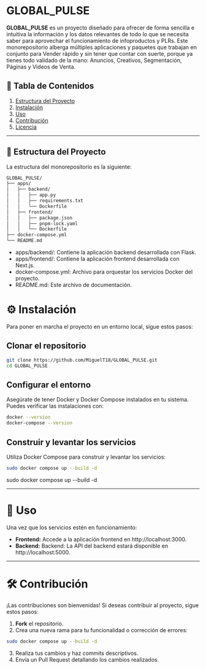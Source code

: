 # GLOBAL_PULSE

**GLOBAL_PULSE** es un proyecto diseñado para ofrecer de forma sencilla e intuitiva la información y los datos relevantes de todo lo que se necesita saber para aprovechar el funcionamiento de infoproductos y PLRs. Este monorepositorio alberga múltiples aplicaciones y paquetes que trabajan en conjunto para Vender rápido y sin tener que contar con suerte, porque ya tienes todo validado de la mano: Anuncios, Creativos, Segmentación, Páginas y Videos de Venta.

## 📌 Tabla de Contenidos

1. [Estructura del Proyecto](#estructura-del-proyecto)
2. [Instalación](#instalación)
3. [Uso](#uso)
4. [Contribución](#contribución)
5. [Licencia](#licencia)

---

## 📂 Estructura del Proyecto

La estructura del monorepositorio es la siguiente:

```bash
GLOBAL_PULSE/
├── apps/
│   ├── backend/
│   │   ├── app.py
│   │   ├── requirements.txt
│   │   └── Dockerfile
│   ├── frontend/
│   │   ├── package.json
│   │   ├── pnpm-lock.yaml
│   │   └── Dockerfile
├── docker-compose.yml
└── README.md
```

- apps/backend/: Contiene la aplicación backend desarrollada con Flask.
- apps/frontend/: Contiene la aplicación frontend desarrollada con Next.js.
- docker-compose.yml: Archivo para orquestar los servicios Docker del proyecto.
- README.md: Este archivo de documentación.

# ⚙️ Instalación

Para poner en marcha el proyecto en un entorno local, sigue estos pasos:

## Clonar el repositorio

```bash
git clone https://github.com/MiguelT18/GLOBAL_PULSE.git
cd GLOBAL_PULSE
```

## Configurar el entorno

Asegúrate de tener Docker y Docker Compose instalados en tu sistema. Puedes verificar las instalaciones con:

```bash
docker --version
docker-compose --version
```

## Construir y levantar los servicios

Utiliza Docker Compose para construir y levantar los servicios:

```bash
sudo docker compose up --build -d
```

sudo docker compose up --build -d

---

# 🚀 Uso

Una vez que los servicios estén en funcionamiento:

- **Frontend:** Accede a la aplicación frontend en http://localhost:3000.
- **Backend:** Backend: La API del backend estará disponible en http://localhost:5000.

---

# 🛠️ Contribución

¡Las contribuciones son bienvenidas! Si deseas contribuir al proyecto, sigue estos pasos:

1. **Fork** el repositorio.
2. Crea una nueva rama para tu funcionalidad o corrección de errores:

```bash
sudo docker compose up --build -d
```

3. Realiza tus cambios y haz commits descriptivos.
4. Envía un Pull Request detallando los cambios realizados.
